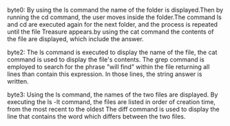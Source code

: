 byte0: By using the ls command the name of the folder is displayed.Then by running the cd command, the user moves inside the folder.The command ls and cd are executed again for the next
folder, and the process is repeated until the file Treasure appears.by using the cat command the contents of the file are displayed, which include the answer.

byte2: The ls command is executed to display the name of the file, the cat command is used to display the file's contents. The grep command is employed to search for the phrase
"will find" within the file returning all lines than contain this expression. In those lines, the string answer is written.

byte3: Using the ls command, the names of the two files are displayed. By executing the ls -lt command, the files are listed in order of creation time, from the most recent to the oldest
The diff command is used to display the line that contains the word which differs between the two files.
